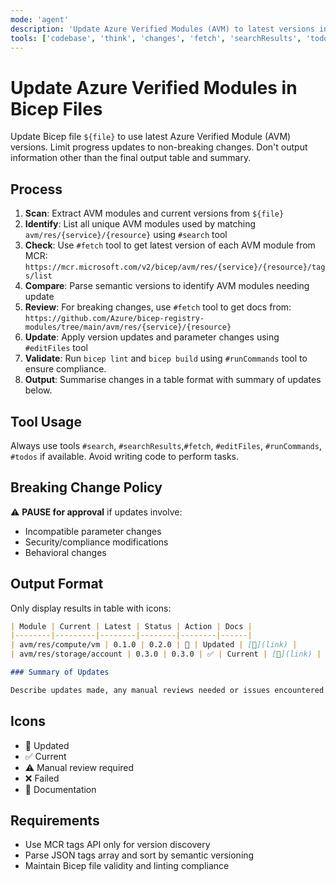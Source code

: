 ```yaml
---
mode: 'agent'
description: 'Update Azure Verified Modules (AVM) to latest versions in Bicep files.'
tools: ['codebase', 'think', 'changes', 'fetch', 'searchResults', 'todos', 'editFiles', 'search', 'runCommands', 'bicepschema', 'azure_get_schema_for_Bicep']
---
```


# Update Azure Verified Modules in Bicep Files

Update Bicep file `${file}` to use latest Azure Verified Module (AVM) versions. Limit progress updates to non-breaking changes. Don't output information other than the final output table and summary.

## Process

1. **Scan**: Extract AVM modules and current versions from `${file}`
2. **Identify**: List all unique AVM modules used by matching `avm/res/{service}/{resource}` using `#search` tool
3. **Check**: Use `#fetch` tool to get latest version of each AVM module from MCR: `https://mcr.microsoft.com/v2/bicep/avm/res/{service}/{resource}/tags/list`
4. **Compare**: Parse semantic versions to identify AVM modules needing update
5. **Review**: For breaking changes, use `#fetch` tool to get docs from: `https://github.com/Azure/bicep-registry-modules/tree/main/avm/res/{service}/{resource}`
6. **Update**: Apply version updates and parameter changes using `#editFiles` tool
7. **Validate**: Run `bicep lint` and `bicep build` using `#runCommands` tool to ensure compliance.
8. **Output**: Summarise changes in a table format with summary of updates below.

## Tool Usage

Always use tools `#search`, `#searchResults`,`#fetch`, `#editFiles`, `#runCommands`, `#todos` if available. Avoid writing code to perform tasks.

## Breaking Change Policy

⚠️ **PAUSE for approval** if updates involve:

- Incompatible parameter changes
- Security/compliance modifications
- Behavioral changes

## Output Format

Only display results in table with icons:

```markdown
| Module | Current | Latest | Status | Action | Docs |
|--------|---------|--------|--------|--------|------|
| avm/res/compute/vm | 0.1.0 | 0.2.0 | 🔄 | Updated | [📖](link) |
| avm/res/storage/account | 0.3.0 | 0.3.0 | ✅ | Current | [📖](link) |

### Summary of Updates

Describe updates made, any manual reviews needed or issues encountered.
```

## Icons

- 🔄 Updated
- ✅ Current
- ⚠️ Manual review required
- ❌ Failed
- 📖 Documentation

## Requirements

- Use MCR tags API only for version discovery
- Parse JSON tags array and sort by semantic versioning
- Maintain Bicep file validity and linting compliance
